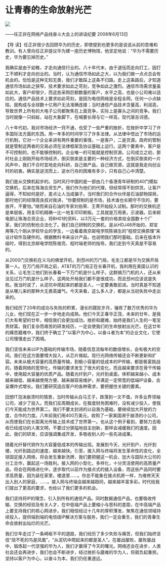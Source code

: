 # 让青春的生命放射光芒
<img class="pv" src="https://api.visitor.plantree.me/visitor-badge/pv?namespace=plantree.me&key=renzhengfei-speeches/./docs/speeches/2008/06/让青春的生命放射光芒.md">


——任正非在网络产品线奋斗大会上的讲话纪要
2008年6月13日



【导  读】任正非很少去回顾华为的历史，即使提到也更多的是说说从前的苦难和教训。有人曾向任正非提议华为建一座历史博物馆，他坚定地说：“华为不需要历史，华为要忘掉历史。”



我确实是由于幼稚，才走向通信行业的。八十年代末，由于退伍而走向打工，因打工不顺利才走向创业的。当时，认为通信市场如此之大，以为我们做一点点总会有机会的。恰恰是这种无知无畏，我们才敢踩上这条不归路。走上这条路后，才知道通信市场如此之狭窄，技术要求如此之苛刻，竞争如此之激烈。通信市场需求量虽如此大，客户却很少，而这些采购巨额数量的客户，水平之高，也是小公司难以适应的。通信产品技术上要求如此苛刻，是因为电信网络是全程全网，任何一小点缺陷，就构成与全球数十亿用户无法准确连接；当时通信产品技术含量高，利润高，导致世界上所有的大电子公司都聚焦在上面竞争，实际上是寡头之间的竞争。我们当时就像一只蚂蚁，站在大象脚下，在喊要长得与它一样高，现代唐吉诃德。

八十年代初，我对市场经济一窍不通，也受了一些严重的挫折，在挫折中学习了许多国际法方面的东西。用一年多的时间学习了许多法律。从法律中悟出了市场的运行机制，它对一个企业来讲有两件重要的事情，一是客户，二是货源。政府的管制就是管制这两者的交易必须在法律框架及协议基础上运行。这两个要素中，客户是不可控制的，也不能够控制的。企业唯一的可能就是控制货源。公司成立之初，那时社会上刚刚开始市场经济，倒买倒卖是主要的一种经济方式，在倒买倒卖的一片风声中，我们不合时宜地走向科研，自己做产品，自己做货源，这就是我走向创业时的初衷。确实是逆流而上，逆水行舟的困难有多少，只有自己心中清楚。

我们是从交换机起步的。当时风行中国的是一部由几个香港青年研制的40门模拟交换机，后来在珠海合资生产。我们作为他们的代理，但经常得不到供货。让客户逼得，不知如何是好，差点让人当成骗子。当时我们的合作伙伴是石油部物探局，那时他们的经理周良叔对我讲，“你要控制的是市场，技术谁也长期守不住的，要放开，不要怕。”继而来自石油的专家刘伯荣、王菁开始投入试制。那时的交换机还是单层板，用复印机精确一比一地复印印刷板。工具就是万用表，示波器。后来邮电部让珠海合资企业，将BH01的资料，以3万元一套的价格卖给全国数十个厂家，我们的仿制也合法化了。我们自己研制的交换机，是从HDJ48开始的，郑宝用等几个刚从学校毕业的学生，一边看着南京邮电学院陈锡生的“程控交换原理”来设计软件及硬件的。根据教科书来设计产品，也说明我们那时基础。后来在版本升级时，得到北京邮电学院陈俊亮、程时端老师的指导。我们走到今天真是不容易的。

从2000门交换机在义乌的佛堂开机，到邳州的万门局，毛生江都是华为交换开局第一人。在万门局开局之前，AT&T的万门局正在长春开机，我利用在美国认识的关系，让毛生江他们到长春看一下万门机是什么样子。这群搞万门机的人，还从来没见过万门机是什么样子。这两处开局我们都不是很成功，而且邳州应该说是失败。我当时说了，从泥坑中爬起来的都是圣人，一定要勇敢前进。当时真是不知道是从哪儿来的那种大无畏英雄气。今天来看，这么多人才，都是从当初失败中走出来的。

我们经历了20年的成功与失败的积累，漫长的蹉跎岁月，锤炼了数万优秀的华为儿女，他们现在正一步一步地走向成熟。他们今天正春华正茂，未来的廿年，是我们大有希望的廿年，相信我们会更加成功。挫折和磨难，始终是我们人生的一笔宝贵财富。我们复杂而艰苦的研发经历，一定会使我们的生命放射出光芒。在这廿年的痛苦磨难中，我们终于确立了“以客户为中心，以奋斗者为本”的企业文化，它使公司慢慢走出了困境。

我们坚信未来以IP为基础的传输市场，随着信息流每年的数倍增长，会有极大的空间。我们在这方面要增大投入，从芯片做起。现行光网络传输还会不断更新和扩容。未来从极大容量的高质量传输，到极小容量的低成本的IP传输，都是极富挑战的，随着网络的宽带化，传输的要求发生了很大的变化，而且越来要求在骨干传输中，使用超大容量的优质产品。随着光纤到户，光纤到桌面，体积越来越小、成本越来越低、越来越使用方便、越来越容易维护，并满足一定带宽的低端IP设备，会呈爆炸式增长。我们要研究适应客户的各种需求，要把握住关键的要素。

回想IT泡沫崩溃时的情景，当时传输从白马王子，跌落到一文不值，许多业界领袖公司，减少了投入。而我们反周期成长，在极度财务困难时，没有减少投入，使我们今天能成为世界第二。我们不要太封闭的以自我为基础，要继续加大开放的力度，合作的力度。八年前我们用400万美元，收购了一家美国濒于崩溃的小公司，从而使我们在长距离光传输上技术成了世界第一。也从这个例子看到，要努力去吸收已经成功的人类文明，不要过分狭隘地自主创新，那样会减缓我们的速度。因此，我们的研发，应该强调集成开发，多吸收别人的一些先进成果。

随着光纤替代铜作为大容量低成本的传输出现。发展到今天，光纤到户，光纤到楼，光纤到路边的速度，越来越快。引至，接入网与终端将发生革命性的变化，全球固定接入网络，将会发生重新洗牌，我们要把握这一机会，加大与国际大公司的分工合作，赢起这一场胜利。接入网的小型化，多样化，十分灵活使用的高质量产品，将会在网络进化中，逐步取代以前作为接点式的接入设备，而这些产品同时要求高质量，因为装在家里，楼道里……。你总不能象在接点机房一样，为维修天天出入别人的家庭，……。接入网与终端会越来越趋同，越来越丰富多彩。时代给我们提出了更高的要求，也给以了我们更多的机会。

我们坚持将IP的理念，引入到所有的通信产品。同时数据通信产品，也要吸收传输、交换的经验及有关人才，在中低端产品上要缩小与思科的差距，在中高端产品上要支持我们的核心网进步。我们相信经过十几年的厚积薄发，聚焦在通信领域持续投入，提供端到端的电信级IP解决方案与服务，我们一定会重生，我们的青春生命会放射出灿烂的光芒。

我们廿年走过了一条崎岖不平的道路，我们经历了多少失败与痛苦，但我们始终坚信“烧不死的鸟是凤凰”，“从泥坑中爬起来的都是圣人”。在屡战屡败，屡败屡战中，锻炼起一代坚强的华为人，我们才赢得了今天的曙光。网络还会在进步，人类社会还会再进步，我们也会不断进步，经过挫折与磨难的华为人，将肩负起重担。坚持以客户为中心，以奋斗为本，我们仍任重道远。
